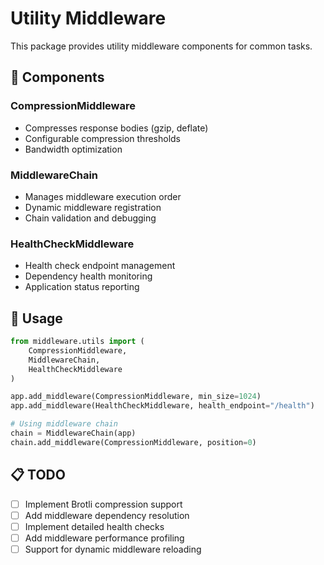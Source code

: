 # Utility Middleware

This package provides utility middleware components for common tasks.

## 📁 Components

### CompressionMiddleware
- Compresses response bodies (gzip, deflate)
- Configurable compression thresholds
- Bandwidth optimization

### MiddlewareChain
- Manages middleware execution order
- Dynamic middleware registration
- Chain validation and debugging

### HealthCheckMiddleware
- Health check endpoint management
- Dependency health monitoring
- Application status reporting

## 🔧 Usage

```python
from middleware.utils import (
    CompressionMiddleware,
    MiddlewareChain,
    HealthCheckMiddleware
)

app.add_middleware(CompressionMiddleware, min_size=1024)
app.add_middleware(HealthCheckMiddleware, health_endpoint="/health")

# Using middleware chain
chain = MiddlewareChain(app)
chain.add_middleware(CompressionMiddleware, position=0)
```

## 📋 TODO

- [ ] Implement Brotli compression support
- [ ] Add middleware dependency resolution
- [ ] Implement detailed health checks
- [ ] Add middleware performance profiling
- [ ] Support for dynamic middleware reloading